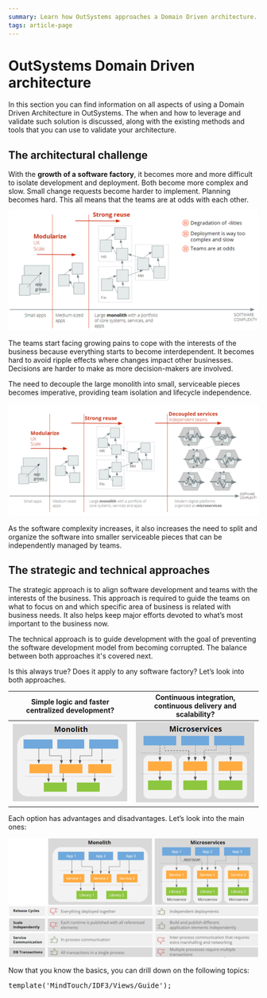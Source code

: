 ```yaml
---
summary: Learn how OutSystems approaches a Domain Driven architecture.
tags: article-page
---
```


# OutSystems Domain Driven architecture

In this section you can find information on all aspects of using a Domain Driven Architecture in OutSystems. The when and how to leverage and validate such solution is discussed, along with the existing methods and tools that you can use to validate your architecture.

## The architectural challenge

With the **growth of a software factory**, it becomes more and more difficult to isolate development and deployment. Both become more complex and slow. Small change requests become harder to implement. Planning becomes hard. This all means that the teams are at odds with each other. 

![](images/outsystems_domain_driven_architecture_0.png?width=900)

The teams start facing growing pains to cope with the interests of the business because everything starts to become interdependent. It becomes hard to avoid ripple effects where changes impact other businesses. Decisions are harder to make as more decision-makers are involved. 

The need to decouple the large monolith into small, serviceable pieces becomes imperative, providing team isolation and lifecycle independence.

![](images/outsystems_domain_driven_architecture_1.png?width=900)

As the software complexity increases, it also increases the need to split and organize the software into smaller serviceable pieces that can be independently managed by teams.

## The strategic and technical approaches

The strategic approach is to align software development and teams with the interests of the business. This approach is required to guide the teams on what to focus on and which specific area of business is related with business needs. It also helps keep major efforts devoted to what’s most important to the business now.

The technical approach is to guide development with the goal of preventing the software development model from becoming corrupted. The balance between both approaches it's covered next.

Is this always true? Does it apply to any software factory? Let’s look into both approaches.

|Simple logic and faster centralized development?|Continuous integration, continuous delivery and scalability?|
|--|--|
|![](images/outsystems_domain_driven_architecture_2.png?width=375)|![](images/outsystems_domain_driven_architecture_3.png?width=375)|

   
Each option has advantages and disadvantages. Let’s look into the main ones:

![](images/outsystems_domain_driven_architecture_4.png?width=900)

Now that you know the basics, you can drill down on the following topics:

<pre class="script">
template('MindTouch/IDF3/Views/Guide');</pre>



